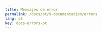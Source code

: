 ```yaml
---
title: Mensajes de error
permalink: /docs/pt/9-documentation/errors
lang: pt
key: docs-errors-pt
---
```

